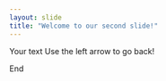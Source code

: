 ```yaml
---
layout: slide
title: "Welcome to our second slide!"
---
```

Your text
Use the left arrow to go back!

End
